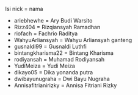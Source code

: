 Isi nick = nama

- ariebhewhe = Ary Budi Warsito
- Rizz404 = Rizqiansyah Ramadhan
- riofach = Fachrio Raditya
- WahyuArliansyah = Wahyu Arliansyah ganteng
- gusnaldi99 = Gusnaldi Luthfi
- bintangkharisma22 = Bintang Kharisma
- rodiyansah = Muhamad Rodiyansah
- YudiMeiza = Yudi Meiza
- dikayo05 = Dika yonanda putra
- dwibayunugraha = Dwi Bayu Nugraha
- Annisafitrianirizky = Annisa Fitriani Rizky


